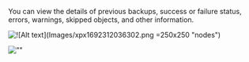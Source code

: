 
You can view the details of previous backups, success or failure status, errors, warnings, skipped objects, and other information.

![![Alt text](Images/xpx1692312036302.png =250x250 &quot;nodes&quot;)](Images/xpx1692312036302.png)

![""](Images/gic1692306706173.png)

